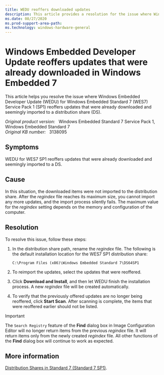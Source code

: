 ```yaml
---
title: WEDU reoffers downloaded updates
description: This article provides a resolution for the issue where Windows Embedded Developer Update for Windows Embedded Standard 7 (WES7) Service Pack 1 (SP1) reoffers updates that were already downloaded and seemingly imported to a distribution share (DS).
ms.date: 08/27/2020
ms.prod-support-area-path: 
ms.technology: windows-hardware-general
---
```

# Windows Embedded Developer Update reoffers updates that were already downloaded in Windows Embedded 7

This article helps you resolve the issue where Windows Embedded Developer Update (WEDU) for Windows Embedded Standard 7 (WES7) Service Pack 1 (SP1) reoffers updates that were already downloaded and seemingly imported to a distribution share (DS).

_Original product version:_ &nbsp; Windows Embedded Standard 7 Service Pack 1, Windows Embedded Standard 7  
_Original KB number:_ &nbsp; 3138095

## Symptoms

WEDU for WES7 SP1 reoffers updates that were already downloaded and seemingly imported to a DS.

## Cause

In this situation, the downloaded items were not imported to the distribution share. After the *regindex* file reaches its maximum size, you cannot import any more updates, and the import process silently fails. The maximum value for the *regindex* setting depends on the memory and configuration of the computer.

## Resolution

To resolve this issue, follow these steps:

1. In the distribution share path, rename the *regindex* file. The following is the default installation location for the WES7 SP1 distribution share:

    `C:\Program Files (x86)\Windows Embedded Standard 7\DS64SP1`

2. To reimport the updates, select the updates that were reoffered.
3. Click **Download and Install**, and then let WEDU finish the installation process. A new *regindex* file will be created automatically.
4. To verify that the previously offered updates are no longer being reoffered, click **Start Scan**. After scanning is complete, the items that were reoffered earlier should not be listed.

> [!IMPORTANT]
> The `Search Registry` feature of the **Find** dialog box in Image Configuration Editor will no longer return items from the previous *regindex* file. It will return items only from the newly created *regindex* file. All other functions of the **Find**  dialog box will continue to work as expected.

## More information

[Distribution Shares in Standard 7 (Standard 7 SP1)](/previous-versions/windows/embedded/ff794652(v=winembedded.60)).
